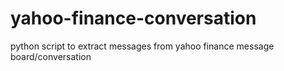 # yahoo-finance-conversation
python script to extract messages from yahoo finance message board/conversation
